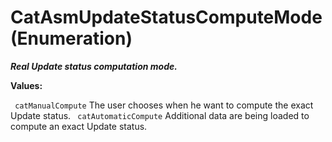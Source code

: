 # CatAsmUpdateStatusComputeMode (Enumeration)

**_Real Update status computation mode._**

**Values:**

` catManualCompute`      The user chooses when he want to compute the exact Update status.
` catAutomaticCompute`      Additional data are being loaded to compute an exact Update status.